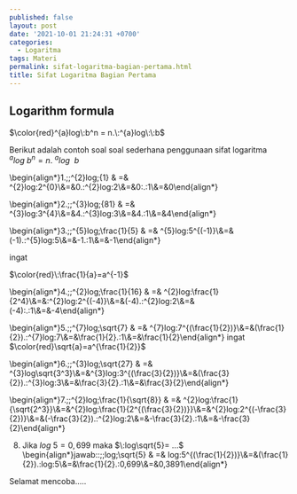 ```yaml
---
published: false
layout: post
date: '2021-10-01 21:24:31 +0700'
categories:
  - Logaritma
tags: Materi
permalink: sifat-logaritma-bagian-pertama.html
title: Sifat Logaritma Bagian Pertama
---
```



## Logarithm formula

$\color{red}^{a}log\:b^n = n.\:^{a}log\:\:b$

Berikut adalah contoh soal soal sederhana penggunaan sifat logaritma $^{a}log\:b^n = n.\:^{a}log\:\:b$

\\begin{align*}1.\;\;^{2}log\;{1} & =& ^{2}log\:2^{0}\\&=&0.\:^{2}log\:2\\&=&0\:.\:1\\&=&0\end{align*}

\\begin{align*}2.\;\;^{3}log\;{81} & =& ^{3}log\:3^{4}\\&=&4.\:^{3}log\:3\\&=&4.\:1\\&=&4\end{align*}

\\begin{align*}3.\;\;^{5}log\;\frac{1}{5} & =& ^{5}log\:5^{(-1)}\\&=&(-1).\:^{5}log\:5\\&=&-1.\:1\\&=&-1\end{align*}

ingat

$\color{red}\:\frac{1}{a}=a^{-1}$

\\begin{align*}4.\;\;^{2}log\;\frac{1}{16} & =& ^{2}log\:\frac{1}{2^4}\\&=&\:^{2}log\:2^{(-4)}\\&=&(-4).\:^{2}log\:2\\&=&(-4)\:.\:1\\&=&-4\end{align*}

\\begin{align*}5.\;\;^{7}log\;\sqrt{7} & =& ^{7}log\:7^{(\frac{1}{2})}\\&=&(\frac{1}{2}).\:^{7}log\:7\\&=&\frac{1}{2}.\:1\\&=&\frac{1}{2}\end{align*}
ingat
$\color{red}\sqrt{a}=a^{\frac{1}{2}}$

\\begin{align*}6.\;\;^{3}log\;\sqrt{27} & =& ^{3}log\sqrt{3^3}\\&=&^{3}log\:3^{(\frac{3}{2})}\\&=&(\frac{3}{2}).\:^{3}log\:3\\&=&\frac{3}{2}.\:1\\&=&\frac{3}{2}\end{align*}

\\begin{align*}7.\;\;^{2}log\;\frac{1}{\sqrt{8}} & =& ^{2}log\:\frac{1}{\sqrt{2^3}}\\&=&^{2}log\:\frac{1}{2^{(\frac{3}{2})}}\\&=&^{2}log\:2^{(-\frac{3}{2})}\\&=&(-\frac{3}{2}).\:^{2}log\:2\\&=&-\frac{3}{2}.\:1\\&=&-\frac{3}{2}\end{align*}

8. Jika $log\:5=0,699$ maka $\:log\sqrt{5}= ...$ 
\\begin{align*}jawab\::\;\;log\;\sqrt{5} & =& log\:5^{(\frac{1}{2})}\\&=&(\frac{1}{2}).\:log\:5\\&=&\frac{1}{2}.\:0,699\\&=&0,3891\end{align*}

Selamat mencoba.....